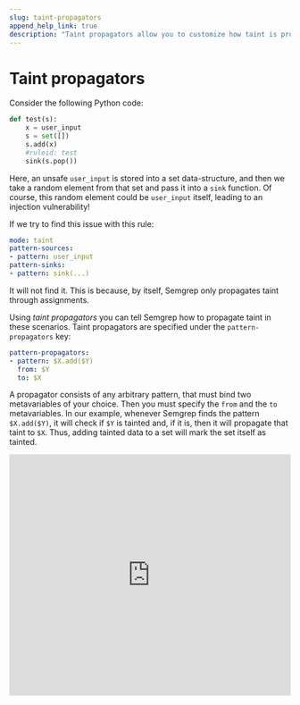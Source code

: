 ```yaml
---
slug: taint-propagators
append_help_link: true
description: "Taint propagators allow you to customize how taint is propagated."
---
```


# Taint propagators

Consider the following Python code:

```python
def test(s):
    x = user_input
    s = set([])
    s.add(x)
    #ruleid: test
    sink(s.pop())
```

Here, an unsafe `user_input` is stored into a set data-structure, and then we take
a random element from that set and pass it into a `sink` function. Of course, this
random element could be `user_input` itself, leading to an injection vulnerability!

If we try to find this issue with this rule:

```yaml
mode: taint
pattern-sources:
- pattern: user_input
pattern-sinks:
- pattern: sink(...)
```

It will not find it. This is because, by itself, Semgrep only propagates taint
through assignments.

Using _taint propagators_ you can tell Semgrep how to propagate taint in these
scenarios. Taint propagators are specified under the `pattern-propagators` key:

```yaml
pattern-propagators:
- pattern: $X.add($Y)
  from: $Y
  to: $X
```

A propagator consists of any arbitrary pattern, that must bind two metavariables
of your choice. Then you must specify the `from` and the `to` metavariables.
In our example, whenever Semgrep finds the pattern `$X.add($Y)`, it will check if
`$Y` is tainted and, if it is, then it will propagate that taint to `$X`. Thus,
adding tainted data to a set will mark the set itself as tainted.

<iframe src="https://semgrep.dev/embed/editor?snippet=7lNe" border="0" frameBorder="0" width="100%" height="432"></iframe>
